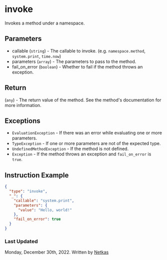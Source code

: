# invoke

Invokes a method under a namespace.

## Parameters

* callable (`string`) - The callable to invoke. (e.g. `namespace.method`, `system.print`, `time.now`)
* parameters (`array`) - The parameters to pass to the method.
* fail_on_error (`boolean`) - Whether to fail if the method throws an exception.

## Return

(`any`) - The return value of the method. See the method's documentation for more information.

## Exceptions

* `EvaluationException` - If there was an error while evaluating one or more parameters.
* `TypeException` - If one or more parameters are not of the expected type.
* `UndefinedMethodException` - If the method is not defined.
* `Exception` - If the method throws an exception and `fail_on_error` is `true`.

## Instruction Example

```json
{
  "type": "invoke",
  "_": {
    "callable": "system.print",
    "parameters": {
      "value": "Hello, world!"
    },
    "fail_on_error": true
  }
}
```

### Last Updated

Monday, December 30th, 2022.
Written by [Netkas](https://git.n64.cc/netkas)